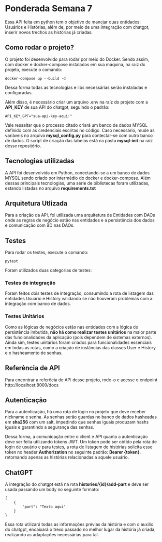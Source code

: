 # Ponderada Semana 7

Essa API feita em python tem o objetivo de manejar duas entidades: Usuários e Histórias, além de, por meio de uma integração com chatgpt, inserir novos trechos as histórias já criadas.

## Como rodar o projeto?

O projeto foi desenvolvido para rodar por meio do Docker. Sendo assim, com docker e docker-compose instalados em sua máquina, na raíz do projeto, execute o comando:

```
docker-compose up --build -d
```

Dessa forma todas as tecnologias e libs necessárias serão instaladas e configuradas.

Além disso, é necessário criar um arquivo .env na raíz do projeto com a **API_KEY** de sua API do chatgpt, seguindo o padrão:

```
API_KEY_GPT="sua-api-key-aqui!"
```

Vale ressaltar que o processo citado criará um banco de dados MYSQL definido com as credenciais escritas no código. Caso necessário, mude as variáveis no arquivo **mysql_config.py** para contectar-se com outro banco de dados. O script de criação das tabelas está na pasta **mysql-init** na raíz desse repositório.

## Tecnologias utilizadas

A API foi desenvolvida em Python, conectando-se a um banco de dados MYSQL sendo criado por intermédio do docker e docker-compose. Além dessas principais tecnologias, uma série de bibliotecas foram utilizadas, estando listadas no arquivo **requirements.txt**

## Arquitetura Utlizada

Para a criação da API, foi utilizada uma arquitetura de Entidades com DAOs onde as regras de negócio estão nas entidades e a persistência dos dados e comunicação com BD nas DAOs.

## Testes

Para rodar os testes, execute o comando:
```
pytest
```

Foram utilizados duas categorias de testes:

### Testes de integração

Foram feitos dois testes de integração, consumindo a rota de listagem das entidades Usuário e History validando se não houveram problemas com a integração com banco de dados.

### Testes Unitários

Como as lógicas de negócios estão nas entidades com a lógica de persistência imbutida, **não há como realizar testes unitários** na maior parte das funcionalidades da aplicação (pois dependem de sistemas externos). Ainda sim, testes unitários foram criados para funcionalidades essenciais em todas as rotas, como a criação de instâncias das classes User e History e o hasheamento de senhas.


## Referência de API

Para encontrar a referêcia de API desse projeto, rode-o e acesse o endpoint http://localhost:8000/docs

## Autenticação

Para a autenticação, há uma rota de login no projeto que deve receber nickname e senha. As senhas serão guardas no banco de dados hasheadas em **sha256** com um salt, impedindo que senhas iguais produzam hashs iguais e garantindo a segurança das senhas. 

Dessa forma, a comunicação entre o client e API quanto a autenticação deve ser feita utilizando tokens JWT. Um token pode ser obtido pela rota de login de usuário e para testes, a rota de listagem de histórias solicita esse token no header **Authorization** no seguinte padrão: **Bearer {token}**, retornando apenas as histórias relacionadas a aquele usuário.

## ChatGPT

A integração do chatgpt está na rota **histories/{id}/add-part** e deve ser usada passando um body no seguinte formato:
```
{
    {
	    "part": "Texto aqui"
    }
}
```

Essa rota utilizará todas as informações prévias da história e com o auxílio do chatgpt, encaixará o trexo passado no melhor lugar da história já criada, realizando as adaptações necessárias para tal.